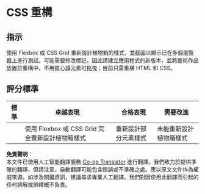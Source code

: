 <!--
CO_OP_TRANSLATOR_METADATA:
{
  "original_hash": "9d4d75af51aaccfe9af778f792c62919",
  "translation_date": "2025-08-23T22:35:25+00:00",
  "source_file": "3-terrarium/2-intro-to-css/assignment.md",
  "language_code": "hk"
}
-->
# CSS 重構

## 指示

使用 Flexbox 或 CSS Grid 重新設計植物箱的樣式，並截圖以顯示已在多個瀏覽器上進行測試。可能需要修改標記，因此請建立應用程式的新版本，並將藝術作品放置於重構中。不用擔心讓元素可拖曳；目前只需重構 HTML 和 CSS。

## 評分標準

| 標準     | 卓越表現                                                         | 合格表現                      | 需要改進                            |
| -------- | ----------------------------------------------------------------- | ----------------------------- | ------------------------------------ |
|          | 使用 Flexbox 或 CSS Grid 完全重新設計植物箱樣式                   | 重新設計部分元素樣式          | 未能重新設計植物箱樣式              |

**免責聲明**：  
本文件已使用人工智能翻譯服務 [Co-op Translator](https://github.com/Azure/co-op-translator) 進行翻譯。我們致力於提供準確的翻譯，但請注意，自動翻譯可能包含錯誤或不準確之處。應以原文文件作為權威來源。如涉及關鍵資訊，建議尋求專業人工翻譯。我們對因使用此翻譯而引起的任何誤解或誤釋概不負責。